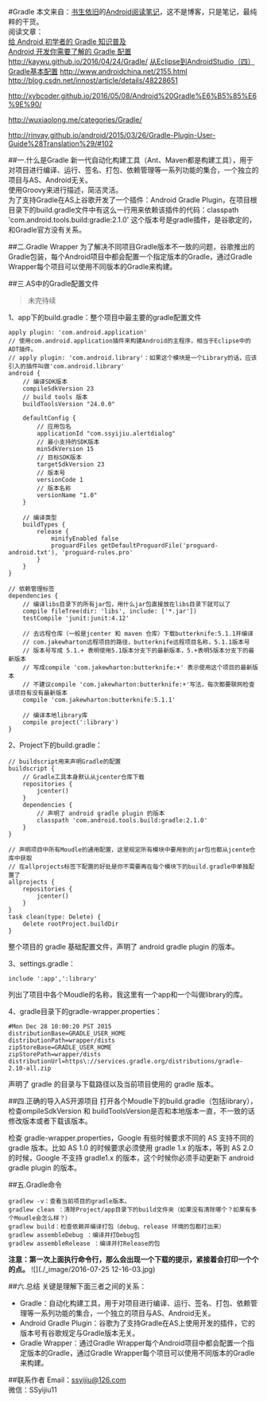 #Gradle
本文来自：[书生依旧](https://github.com/ssyijiu)的[Android阅读笔记](https://github.com/ssyijiu/Android-ReadingNotes)，这不是博客，只是笔记，最纯粹的干货。     
阅读文章：   
[给 Android 初学者的 Gradle 知识普及](http://stormzhang.com/android/2016/07/02/gradle-for-android-beginners/)   
[Android 开发你需要了解的 Gradle 配置](http://stormzhang.com/android/2016/07/15/android-gradle-config/)
http://kaywu.github.io/2016/04/24/Gradle/
[从Eclipse到AndroidStudio（四）Gradle基本配置](http://www.jianshu.com/p/cd8fe9b16369)
http://www.androidchina.net/2155.html   
http://blog.csdn.net/innost/article/details/48228651

http://xybcoder.github.io/2016/05/08/Android%20Gradle%E6%B5%85%E6%9E%90/

http://wuxiaolong.me/categories/Gradle/

http://rinvay.github.io/android/2015/03/26/Gradle-Plugin-User-Guide%28Translation%29/#102

##一.什么是Gradle
新一代自动化构建工具（Ant、Maven都是构建工具），用于对项目进行编译、运行、签名、打包、依赖管理等一系列功能的集合，一个独立的项目与AS、Android无关。    
使用Groovy来进行描述，简洁灵活。     
为了支持Gradle在AS上谷歌开发了一个插件：Android Gradle Plugin，在项目根目录下的build.gradle文件中有这么一行用来依赖该插件的代码：classpath 'com.android.tools.build:gradle:2.1.0' 这个版本号是gradle插件，是谷歌定的，和Gradle官方没有关系。 

##二.Gradle Wrapper
为了解决不同项目Gradle版本不一致的问题，谷歌推出的Gradle包装，每个Android项目中都会配置一个指定版本的Gradle，通过Gradle Wrapper每个项目可以使用不同版本的Gradle来构建。

##三.AS中的Gradle配置文件
> 未完待续 

1、app下的build.gradle：整个项目中最主要的gradle配置文件
```
apply plugin: 'com.android.application'
// 使用com.android.application插件来构建Android的主程序，相当于Eclipse中的ADT插件。
// apply plugin: 'com.android.library'：如果这个模块是一个Library的话，应该引入的插件叫做'com.android.library'
android {
    // 编译SDK版本
    compileSdkVersion 23   
    // build tools 版本
    buildToolsVersion "24.0.0"

    defaultConfig {
        // 应用包名
        applicationId "com.ssyijiu.alertdialog"
        // 最小支持的SDK版本
        minSdkVersion 15
        // 目标SDK版本
        targetSdkVersion 23
        // 版本号
        versionCode 1
        // 版本名称
        versionName "1.0"
    }

    // 编译类型    
    buildTypes {
        release {
            minifyEnabled false
            proguardFiles getDefaultProguardFile('proguard-android.txt'), 'proguard-rules.pro'
        }
    }
}

// 依赖管理标签
dependencies {
    // 编译libs目录下的所有jar包，用什么jar包直接放在libs目录下就可以了
    compile fileTree(dir: 'libs', include: ['*.jar'])
    testCompile 'junit:junit:4.12'
    
    // 去远程仓库（一般是jcenter 和 maven 仓库）下载butterknife:5.1.1并编译
    // com.jakewharton远程项目的路径，butterknife远程项目名称，5.1.1版本号
    // 版本号写成 5.1.+ 表明使用5.1版本分支下的最新版本，5.+表明5版本分支下的最新版本
    // 写成compile 'com.jakewharton:butterknife:+' 表示使用这个项目的最新版本
    // 不建议compile 'com.jakewharton:butterknife:+'写法，每次都要联网检查该项目有没有最新版本
    compile 'com.jakewharton:butterknife:5.1.1'
    
    // 编译本地library库
    compile project(':library')
}
```
2、Project下的build.gradle： 
```
// buildscript用来声明Gradle的配置
buildscript {
    // Gradle工具本身默认从jcenter仓库下载
    repositories {
        jcenter()
    }
    dependencies {
        // 声明了 android gradle plugin 的版本
        classpath 'com.android.tools.build:gradle:2.1.0'
    }
}

// 声明项目中所有Moudle的通用配置，这里规定所有模块中要用到的jar包也都从jcente仓库中获取 
// 在allprojects标签下配置的好处是你不需要再在每个模块下的build.gradle中单独配置了
allprojects {
    repositories {
        jcenter()
    }
}
task clean(type: Delete) {
    delete rootProject.buildDir
}
```
整个项目的 gradle 基础配置文件，声明了 android gradle plugin 的版本。

3、settings.gradle： 
```
include ':app',':library'
```
列出了项目中各个Moudle的名称，我这里有一个app和一个叫做library的库。  

4、gradle目录下的gradle-wrapper.properties：  
```
#Mon Dec 28 10:00:20 PST 2015
distributionBase=GRADLE_USER_HOME
distributionPath=wrapper/dists
zipStoreBase=GRADLE_USER_HOME
zipStorePath=wrapper/dists
distributionUrl=https\://services.gradle.org/distributions/gradle-2.10-all.zip
```
声明了 gradle 的目录与下载路径以及当前项目使用的 gradle 版本。

##四.正确的导入AS开源项目
打开各个Moudle下的build.gradle（包括library），检查ompileSdkVersion 和 buildToolsVersion是否和本地版本一直，不一致的话修改版本或者下载该版本。 

检查 gradle-wrapper.properties，Google 有些时候要求不同的 AS 支持不同的 gradle 版本。比如 AS 1.0 的时候要求必须使用 gradle 1.x 的版本，等到 AS 2.0 的时候，Google 不支持 gradle1.x 的版本，这个时候你必须手动更新下 android gradle plugin 的版本。

##五.Gradle命令
```
gradlew -v：查看当前项目的gradle版本。 
gradlew clean ：清除Project/app目录下的build文件夹（如果没有清除哪个？如果有多个Moudle会怎么样？） 
gradlew build：检查依赖并编译打包（debug、release 环境的包都打出来） 
gradlew assembleDebug ：编译并打Debug包 
gradlew assembleRelease ：编译并打Release的包 
```
**注意：第一次上面执行命令行，那么会出现一个下载的提示，紧接着会打印一个个的点。** 
    ![](./_image/2016-07-25 12-16-03.jpg) 

##六.总结
关键是理解下面三者之间的关系：
- Gradle：自动化构建工具，用于对项目进行编译、运行、签名、打包、依赖管理等一系列功能的集合，一个独立的项目与AS、Android无关。
- Android Gradle Plugin：谷歌为了支持Gradle在AS上使用开发的插件，它的版本号有谷歌规定与Gradle版本无关。
- Gradle Wrapper：通过Gradle Wrapper每个Android项目中都会配置一个指定版本的Gradle，通过Gradle Wrapper每个项目可以使用不同版本的Gradle来构建。

##联系作者
Email：ssyijiu@126.com   
微信：SSyijiu11


